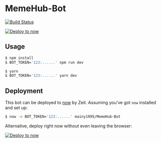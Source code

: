 # MemeHub-Bot

[![Build Status](https://travis-ci.org/mainy1995/MemeHub-Bot.svg?branch=master)](https://travis-ci.org/mainy1995/MemeHub-Bot)

[![Deploy to now](https://deploy.now.sh/static/button.svg)](https://deploy.now.sh/?repo=https://github.com/mainy1995/MemeHub-Bot)

## Usage

```sh
$ npm install
$ BOT_TOKEN='123:......' npm run dev
```

```sh
$ yarn
$ BOT_TOKEN='123:......' yarn dev
```

## Deployment

This bot can be deployed to [now](https://zeit.co/now) by Zeit.
Assuming you've got `now` installed and set up:

```sh
$ now -e BOT_TOKEN='123:......' mainy1995/MemeHub-Bot
```

Alternative, deploy right now without even leaving the browser:

[![Deploy to now](https://deploy.now.sh/static/button.svg)](https://deploy.now.sh/?repo=https://github.com/mainy1995/MemeHub-Bot)

